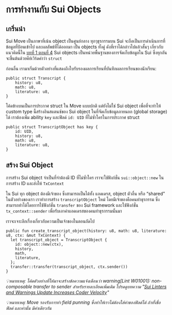 # การทำงานกับ Sui Objects

## เกริ่นนำ

Sui Move เป็นภาษาที่เน้น object เป็นศูนย์กลาง ทุกๆธุรกรรมบน Sui จะถือเป็นการดำเนินการที่ข้อมูลที่ป้อนเข้าไป และผลลัพธ์ที่ได้ออกมา เป็น objects ทั้งคู่ ดังที่เราได้กล่าวไปแล้วสั้นๆ เกี่ยวกับแนวคิดนี้ใน [บทที่ 1 ตอนที่ 4](../../unit-one/lessons/4_custom_types_and_abilities.md#custome-types-and-abilities) Sui objects เป็นหน่วยพื้นฐานของการจัดเก็บข้อมูลใน Sui ซึ่งทุกอันจะขึ้นต้นด้วยคีย์เวิร์ดคำว่า `struct`

ก่อนอื่น เรามาเริ่มด้วยตัวอย่างที่แสดงถึงใบรับรองผลการเรียนที่บันทึกผลการเรียนของนักเรียน:

```move
public struct Transcript {
    history: u8,
    math: u8,
    literature: u8,
}
```

โค้ดข้างบนเป็นการประกาศ struct ใน Move แบบปกติ แต่ยังไม่ใช่ Sui object เพื่อที่จะทำให้ custom type นี้สร้างอินสแตนซ์ของ Sui object ในที่จัดเก็บข้อมูลภายนอก (global storage) ได้ เราต้องเพิ่ม ability `key` และฟิลด์ `id: UID` ที่ไม่ซ้ำใครในการประกาศ struct

```move
public struct TranscriptObject has key {
    id: UID,
    history: u8,
    math: u8,
    literature: u8,
}
```

## สร้าง Sui Object

การสร้าง Sui object จำเป็นที่จำต้องมี ID ที่ไม่ซ้ำใคร เราจะใช้ฟังก์ชั่น `sui::object::new` ในการสร้าง ID และส่งให้ `TxContext`

ใน Sui ทุก object ต้องมีเจ้าของ ซึ่งสามารถเป็นได้ทั้ง แอดเดรส, object ตัวอื่น หรือ “shared” ในตัวอย่างของเรา เราทำการสร้าง `transcriptObject` ใหม่ โดยมีเจ้าของคือคนทำธุรกรรม ซึ่งสามารถทำได้โดยการใช้ฟังก์ชั่น `transfer` ของ Sui framework และใช้ฟังก์ชั่น `tx_context::sender` เพื่อรับเอาค่าแอดเดรสของคนทำธุรกรรมนั้นมา

เราจะเจาะลึกเรื่องเกี่ยวกับความเป็นเจ้าของในตอนถัดไป

```move
public fun create_transcript_object(history: u8, math: u8, literature: u8, ctx: &mut TxContext) {
  let transcript_object = TranscriptObject {
    id: object::new(ctx),
    history,
    math,
    literature,
  };
  transfer::transfer(transcript_object, ctx.sender())
}
```
*💡หมายเหตุ: โค้ดตัวอย่างที่ให้มาจะสร้างข้อความแจ้งเตือนว่า warning[Lint W01001]: non-composable transfer to sender สำหรับรายละเอียดเพิ่มเติม โปรดดูบทความ "[Sui Linters and Warnings Update Increases Coder Velocity](https://blog.sui.io/linter-compile-warnings-update/)"* 

*💡หมายเหตุ: Move รองรับการทำ field punning ซึ่งทำให้เราไม่ต้องใส่ค่าของฟิลด์ได้ ถ้าทั้งชื่อฟิลด์ และค่านั้น มีค่าเดียวกัน*
